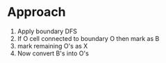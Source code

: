 # Approach
1. Apply boundary DFS
2. If O cell connected to boundary O then mark as B
3. mark remaining O's as X
4. Now convert B's into O's